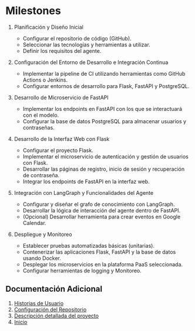 # Milestones
1. Planificación y Diseño Inicial
    - Configurar el repositorio de código (GitHub).
    - Seleccionar las tecnologías y herramientas a utilizar.
    - Definir los requisitos del agente.

2. Configuración del Entorno de Desarrollo e Integración Continua
    - Implementar la pipeline de CI utilizando herramientas como GitHub Actions o Jenkins.
    - Configurar entornos de desarrollo para Flask, FastAPI y PostgreSQL.

3. Desarrollo de Microservicio de FastAPI
    - Implementar los endpoints en FastAPI con los que se interactuará con el modelo.
    - Configurar la base de datos PostgreSQL para almacenar usuarios y contraseñas.

4. Desarrollo de la Interfaz Web con Flask
    - Configurar el proyecto Flask.
    - Implementar el microservicio de autenticación y gestión de usuarios con Flask.
    - Desarrollar las páginas de registro, inicio de sesión y recuperación de contraseña.
    - Integrar los endpoints de FastAPI en la interfaz web.

5. Integración con LangGraph y Funcionalidades del Agente
    - Configurar y diseñar el grafo de conocimiento con LangGraph.
    - Desarrollar la lógica de interacción del agente dentro de FastAPI.
    - (Opcional) Desarrollar herramienta para crear eventos en Google Calendar.

6. Despliegue y Monitoreo
    - Establecer pruebas automatizadas básicas (unitarias).
    - Contenerizar las aplicaciones Flask, FastAPI y la base de datos usando Docker.
    - Desplegar los microservicios en la plataforma PaaS seleccionada.
    - Configurar herramientas de logging y Monitoreo.

## Documentación Adicional
1. [Historias de Usuario](hu.md)
2. [Configuración del Repositorio](config_repo.md)
3. [Descripción detallada del proyecto](../hito1.md)
4. [Inicio](../../README.md)
